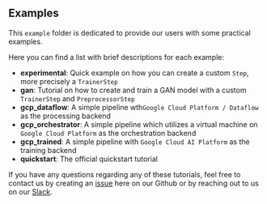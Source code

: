 ## Examples

This `example` folder is dedicated to provide our users with some practical examples.

Here you can find a list with brief descriptions for each example:

- **experimental**: Quick example on how you can create a custom `Step`, more precisely a `TrainerStep`
- **gan**: Tutorial on how to create and train a GAN model with a custom `TrainerStep` and `PreprocessorStep` 
- **gcp_dataflow**: A simple pipeline wth`Google Cloud Platform / Dataflow` as the processing backend
- **gcp_orchestrator**: A simple pipeline which utilizes a virtual machine on `Google Cloud Platform` 
  as the orchestration backend
- **gcp_trained**: A simple pipeline with `Google Cloud AI Platform` as the training backend 
- **quickstart**: The official quickstart tutorial

If you have any questions regarding any of these tutorials, feel free to contact us by creating an 
[issue](https://github.com/maiot-io/zenml/issues) here on our Github or by reaching out to us on our 
[Slack](https://zenml.io/slack-invite/).
